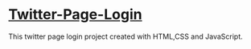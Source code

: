 # [Twitter-Page-Login](https://pauloskatostaris.github.io/Twitter-Page-Login/)
This twitter page login project created with HTML,CSS and JavaScript.
